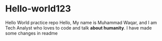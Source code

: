 # Hello-world123
Hello World practice repo
Hello, My name is Muhammad Waqar, and I am Tech Analyst who loves to code and talk **about humanity**. 
I have made some changes in readme
